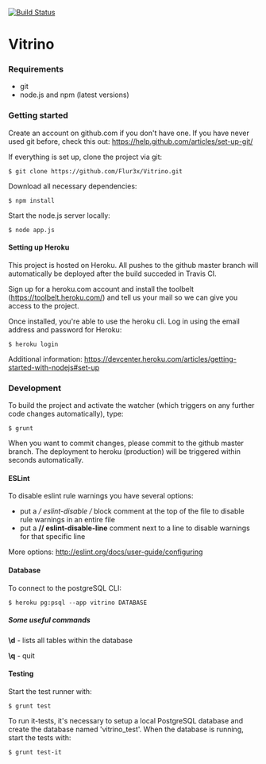 [![Build Status](https://travis-ci.com/Flur3x/Vitrino.svg?token=HAauytqpvPqx5oqGBkQp&branch=master)](https://travis-ci.com/Flur3x/Vitrino)

# Vitrino

### Requirements

  - git
  - node.js and npm (latest versions)
  

### Getting started

Create an account on github.com if you don't have one. If you have never used git before, check this out: https://help.github.com/articles/set-up-git/

If everything is set up, clone the project via git:

```
$ git clone https://github.com/Flur3x/Vitrino.git
```

Download all necessary dependencies:

```
$ npm install
```

Start the node.js server locally:

```
$ node app.js
```


#### Setting up Heroku

This project is hosted on Heroku. All pushes to the github master branch will automatically be deployed after the build succeded in Travis CI.

Sign up for a heroku.com account and install the toolbelt (https://toolbelt.heroku.com/) and tell us your mail so we can give you access to the project.

Once installed, you're able to use the heroku cli. Log in using the email address and password for Heroku:

```
$ heroku login
```

Additional information: https://devcenter.heroku.com/articles/getting-started-with-nodejs#set-up


### Development

To build the project and activate the watcher (which triggers on any further code changes automatically), type:

```
$ grunt
```

When you want to commit changes, please commit to the github master branch. The deployment to heroku (production) will be triggered within seconds automatically.


#### ESLint

To disable eslint rule warnings you have several options:

- put a **/* eslint-disable */** block comment at the top of the file to disable rule warnings in an entire file
- put a **// eslint-disable-line** comment next to a line to disable warnings for that specific line

More options: http://eslint.org/docs/user-guide/configuring


#### Database

To connect to the postgreSQL CLI:

```
$ heroku pg:psql --app vitrino DATABASE
```


##### Some useful commands

**\d** - lists all tables within the database

**\q** - quit


#### Testing

Start the test runner with:

```
$ grunt test
```

To run it-tests, it's necessary to setup a local PostgreSQL database and create the database named 'vitrino_test'. When the database is running, start the tests with:

```
$ grunt test-it
```
